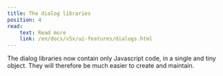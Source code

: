 ```yaml
---
title: The dialog libraries
position: 4
read:
    text: Read more
    link: /en/docs/v5x/ui-features/dialogs.html
---
```


The dialog libraries now contain only Javascript code, in a single and tiny object.
They will therefore be much easier to create and maintain.
